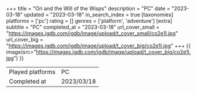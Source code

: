 +++
title = "Ori and the Will of the Wisps"
description = "PC"
date = "2023-03-18"
updated = "2023-03-18"
in_search_index = true
[taxonomies]
platforms = ['pc']
rating = []
genres = ['platform', 'adventure']
[extra]
subtitle = "PC"
completed_at = "2023-03-18"
url_cover_small = "https://images.igdb.com/igdb/image/upload/t_cover_small/co2e1l.jpg"
url_cover_big = "https://images.igdb.com/igdb/image/upload/t_cover_big/co2e1l.jpg"
+++
{{ image(src="https://images.igdb.com/igdb/image/upload/t_cover_big/co2e1l.jpg") }}

|              |            |
| ------------ | ---------- |
| Played platforms    | PC |
| Completed at | 2023/03/18 |


